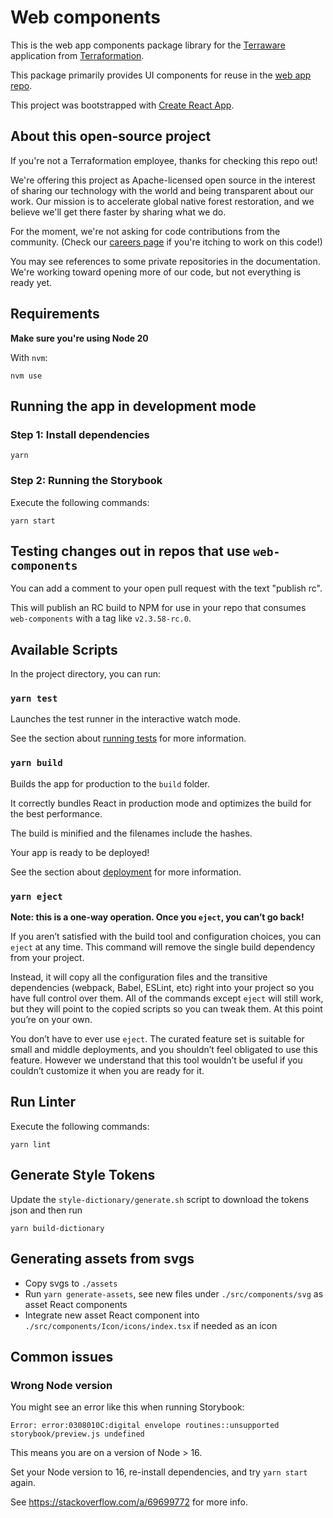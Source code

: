 # Web components

This is the web app components package library for the [Terraware](https://terraware.io/) application from [Terraformation](https://terraformation.com/).

This package primarily provides UI components for reuse in the [web app repo](https://github.com/terraware/terraware-web).

This project was bootstrapped with [Create React App](https://github.com/facebook/create-react-app).

## About this open-source project

If you're not a Terraformation employee, thanks for checking this repo out!

We're offering this project as Apache-licensed open source in the interest of sharing our technology with the world and being transparent about our work. Our mission is to accelerate global native forest restoration, and we believe we'll get there faster by sharing what we do.

For the moment, we're not asking for code contributions from the community. (Check our [careers page](https://www.terraformation.com/about/careers) if you're itching to work on this code!)

You may see references to some private repositories in the documentation. We're working toward opening more of our code, but not everything is ready yet.

## Requirements

**Make sure you're using Node 20**

With `nvm`:

```shell
nvm use
```

## Running the app in development mode

### Step 1: Install dependencies

```shell
yarn
```

### Step 2: Running the Storybook

Execute the following commands:

```shell
yarn start
```

## Testing changes out in repos that use `web-components`

You can add a comment to your open pull request with the text "publish rc".

This will publish an RC build to NPM for use in your repo that consumes `web-components` with a tag like `v2.3.58-rc.0`.

## Available Scripts

In the project directory, you can run:

### `yarn test`

Launches the test runner in the interactive watch mode.

See the section about [running tests](https://facebook.github.io/create-react-app/docs/running-tests) for more information.

### `yarn build`

Builds the app for production to the `build` folder.

It correctly bundles React in production mode and optimizes the build for the best performance.

The build is minified and the filenames include the hashes.

Your app is ready to be deployed!

See the section about [deployment](https://facebook.github.io/create-react-app/docs/deployment) for more information.

### `yarn eject`

**Note: this is a one-way operation. Once you `eject`, you can’t go back!**

If you aren’t satisfied with the build tool and configuration choices, you can `eject` at any time. This command will remove the single build dependency from your project.

Instead, it will copy all the configuration files and the transitive dependencies (webpack, Babel, ESLint, etc) right into your project so you have full control over them. All of the commands except `eject` will still work, but they will point to the copied scripts so you can tweak them. At this point you’re on your own.

You don’t have to ever use `eject`. The curated feature set is suitable for small and middle deployments, and you shouldn’t feel obligated to use this feature. However we understand that this tool wouldn’t be useful if you couldn’t customize it when you are ready for it.

## Run Linter

Execute the following commands:

```shell
yarn lint
```

## Generate Style Tokens

Update the `style-dictionary/generate.sh` script to download the tokens json and then run

```shell
yarn build-dictionary
```

## Generating assets from svgs

- Copy svgs to `./assets`
- Run `yarn generate-assets`, see new files under `./src/components/svg` as asset React components
- Integrate new asset React component into `./src/components/Icon/icons/index.tsx` if needed as an icon

## Common issues

### Wrong Node version

You might see an error like this when running Storybook:

```shell
Error: error:0308010C:digital envelope routines::unsupported
storybook/preview.js undefined
```

This means you are on a version of Node > 16.

Set your Node version to 16, re-install dependencies, and try `yarn start` again.

See https://stackoverflow.com/a/69699772 for more info.
